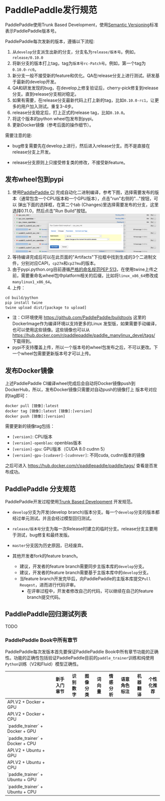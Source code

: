 # PaddlePaddle发行规范

PaddlePaddle使用Trunk Based Development，使用[Semantic Versioning](http://semver.org/)标准表示PaddlePaddle版本号。

PaddlePaddle每次发新的版本，遵循以下流程:

1. 从`develop`分支派生出新的分支，分支名为`release/版本号`。例如，`release/0.10.0`
2. 将新分支的版本打上tag，tag为`版本号rc-Patch号`。例如，第一个tag为`0.10.0-rc0`。
3. 新分支一般不接受新的feature和优化。QA在release分支上进行测试。研发基于最新的develop开发。
4. QA和研发发现的bug，在develop上修复验证后，cherry-pick修复到release分支。直到release分支相对稳定。
5. 如果有需要，在release分支最新代码上打上新的tag，比如`0.10.0-rc1`，让更多的用户加入测试。重复3-4步。
6. release分支稳定后，打上正式的release tag，比如`0.10.0`。
7. 将这个版本的python wheel包发布到pypi。
8. 更新Docker镜像（参考后面的操作细节）。

需要注意的是:

* bug修复需要先在develop上进行，然后进入release分支。而不是直接在release分支上开发。

* release分支原则上只接受修复类的修改，不接受新feature。

## 发布wheel包到pypi

1. 使用[PaddlePaddle CI](https://paddleci.ngrok.io/project.html?projectId=Manylinux1&tab=projectOverview)
完成自动化二进制编译，参考下图，选择需要发布的版本（通常包含一个CPU版本和一个GPU版本），点击"run"右侧的"..."按钮，可以
弹出下面的选择框，在第二个tab (Changes)里选择需要发布的分支，这里选择0.11.0，然后点击"Run Build"按钮。
	<img src="https://raw.githubusercontent.com/PaddlePaddle/Paddle/develop/doc/fluid/images/ci_build_whl.png">
1. 等待编译完成后可以在此页面的"Artifacts"下拉框中找到生成的3个二进制文件，分别对应CAPI，`cp27m`和`cp27mu`的版本。
1. 由于pypi.python.org目前遵循[严格的命名规范PEP 513](https://www.python.org/dev/peps/pep-0513)，在使用twine上传之前，需要重命名wheel包中platform相关的后缀，比如将`linux_x86_64`修改成`manylinux1_x86_64`。
1. 上传：
```
cd build/python
pip install twine
twine upload dist/[package to upload]
```

* 注：CI环境使用 https://github.com/PaddlePaddle/buildtools 这里的DockerImage作为编译环境以支持更多的Linux
  发型版，如果需要手动编译，也可以使用这些镜像。这些镜像也可以从 https://hub.docker.com/r/paddlepaddle/paddle_manylinux_devel/tags/ 下载得到。
* pypi不支持覆盖上传，所以一个版本号的wheel包发布之后，不可以更改。下一个wheel包需要更新版本号才可以上传。

## 发布Docker镜像

上述PaddlePaddle CI编译wheel完成后会自动将Docker镜像push到DockerHub，所以，发布Docker镜像只需要对自动push的镜像打上
版本号对应的tag即可：

```
docker pull [镜像]:latest
docker tag [镜像]:latest [镜像]:[version]
docker push [镜像]:[version]
```

需要更新的镜像tag包括：

* `[version]`: CPU版本
* `[version]-openblas`: openblas版本
* `[version]-gpu`: GPU版本（CUDA 8.0 cudnn 5）
* `[version]-gpu-[cudaver]-[cudnnver]`: 不同cuda, cudnn版本的镜像

之后可进入 https://hub.docker.com/r/paddlepaddle/paddle/tags/ 查看是否发布成功。

## PaddlePaddle 分支规范

PaddlePaddle开发过程使用[Trunk Based Development](https://trunkbaseddevelopment.com/) 开发规范。

* `develop`分支为开发(develop branch)版本分支。每一个`develop`分支的版本都经过单元测试。并且会经过模型回归测试。
* `release/版本号`分支为每一次Release时建立的临时分支。release分支主要用于测试，bug修复和最终发版。
* `master`分支因为历史原因，已经废弃。

* 其他开发者fork的feature branch。
	* 建议，开发者的feature branch需要同步主版本库的`develop`分支。
	* 建议，开发者的feature branch需要基于主版本库中的`develop`分支。
	* 当feature branch开发完毕后，向PaddlePaddle的主版本库提交`Pull Reuqest`，进而进行代码评审。
		* 在评审过程中，开发者修改自己的代码，可以继续在自己的feature branch提交代码。

## PaddlePaddle回归测试列表

TODO

### PaddlePaddle Book中所有章节

PaddlePaddle每次发版本首先要保证PaddlePaddle Book中所有章节功能的正确性。功能的正确性包括验证PaddlePaddle目前的`paddle_trainer`训练和纯使用`Python`训练（V2和Fluid）模型正确性。

<table>
<thead>
<tr>
<th></th>
<th>新手入门章节 </th>
<th> 识别数字</th>
<th> 图像分类</th>
<th>词向量</th>
<th> 情感分析</th>
<th>语意角色标注</th>
<th> 机器翻译</th>
<th>个性化推荐</th>
</tr>
</thead>

<tbody>
<tr>
<td>API.V2 + Docker + GPU </td>
<td>  </td>
<td> </td>
<td>  </td>
<td> </td>
<td>  </td>
<td> </td>
<td>  </td>
<td> </td>
</tr>

<tr>
<td> API.V2 + Docker + CPU </td>
<td>  </td>
<td> </td>
<td>  </td>
<td> </td>
<td>  </td>
<td> </td>
<td>  </td>
<td> </td>
</tr>

<tr>
<td>`paddle_trainer` + Docker + GPU </td>
<td>  </td>
<td> </td>
<td>  </td>
<td> </td>
<td>  </td>
<td> </td>
<td>  </td>
<td> </td>
</tr>

<tr>
<td>`paddle_trainer` + Docker + CPU </td>
<td>  </td>
<td> </td>
<td>  </td>
<td> </td>
<td>  </td>
<td> </td>
<td>  </td>
<td> </td>
</tr>

<tr>
<td> API.V2 + Ubuntu + GPU</td>
<td>  </td>
<td> </td>
<td>  </td>
<td> </td>
<td>  </td>
<td> </td>
<td>  </td>
<td> </td>
</tr>

<tr>
<td>API.V2 + Ubuntu + CPU </td>
<td>  </td>
<td> </td>
<td>  </td>
<td> </td>
<td>  </td>
<td> </td>
<td>  </td>
<td> </td>
</tr>

<tr>
<td> `paddle_trainer` + Ubuntu + GPU</td>
<td>  </td>
<td> </td>
<td>  </td>
<td> </td>
<td>  </td>
<td> </td>
<td>  </td>
<td> </td>
</tr>

<tr>
<td> `paddle_trainer` + Ubuntu + CPU</td>
<td>  </td>
<td> </td>
<td>  </td>
<td> </td>
<td>  </td>
<td> </td>
<td>  </td>
<td> </td>
</tr>
</tbody>
</table>
